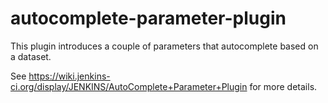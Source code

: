 # autocomplete-parameter-plugin

This plugin introduces a couple of parameters that autocomplete based on a dataset.

See https://wiki.jenkins-ci.org/display/JENKINS/AutoComplete+Parameter+Plugin for more details.
